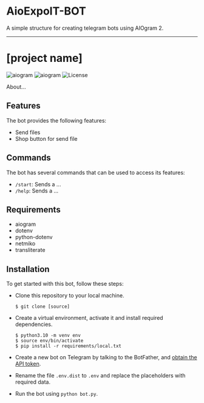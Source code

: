 # AioExpoIT-BOT

A simple structure for creating telegram bots using AIOgram 2.

---

# [project name]

![aiogram](https://img.shields.io/badge/python-v3.10-blue.svg?logo=python&logoColor=yellow) ![aiogram](https://img.shields.io/badge/aiogram-v3-blue.svg?logo=telegram) ![License](https://img.shields.io/badge/license-MIT-blue.svg)

About...

## Features

The bot provides the following features:

- Send files
- Shop button for send file

## Commands

The bot has several commands that can be used to access its features:

- `/start`: Sends a ...
- `/help`: Sends a ...

## Requirements

- aiogram
- dotenv
- python-dotenv
- netmiko
- transliterate

## Installation

To get started with this bot, follow these steps:

- Clone this repository to your local machine.

    ```
    $ git clone [source]
    ```

- Create a virtual environment, activate it and install required dependencies.

    ```
    $ python3.10 -m venv env
    $ source env/bin/activate
    $ pip install -r requirements/local.txt
    ```

- Create a new bot on Telegram by talking to the BotFather, and [obtain the API token](https://www.siteguarding.com/en/how-to-get-telegram-bot-api-token).

- Rename the file `.env.dist` to `.env` and replace the placeholders with required data.

- Run the bot using `python bot.py`.

